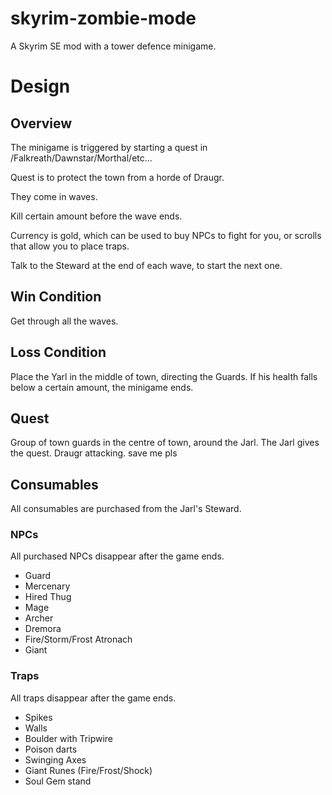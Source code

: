 # skyrim-zombie-mode
A Skyrim SE mod with a tower defence minigame.

# Design

## Overview
The minigame is triggered by starting a quest in /Falkreath/Dawnstar/Morthal/etc...

Quest is to protect the town from a horde of Draugr.

They come in waves.

Kill certain amount before the wave ends.

Currency is gold, which can be used to buy NPCs to fight for you, or scrolls that allow you to place traps.

Talk to the Steward at the end of each wave, to start the next one.

## Win Condition
Get through all the waves.

## Loss Condition
Place the Yarl in the middle of town, directing the Guards. If his health falls below a certain amount, the minigame ends.

## Quest
Group of town guards in the centre of town, around the Jarl.
The Jarl gives the quest.
Draugr attacking.
save me pls

## Consumables
All consumables are purchased from the Jarl's Steward.

### NPCs
All purchased NPCs disappear after the game ends.
   
- Guard
- Mercenary
- Hired Thug
- Mage
- Archer
- Dremora
- Fire/Storm/Frost Atronach
- Giant

### Traps
All traps disappear after the game ends.
  
- Spikes
- Walls
- Boulder with Tripwire
- Poison darts
- Swinging Axes
- Giant Runes (Fire/Frost/Shock)
- Soul Gem stand